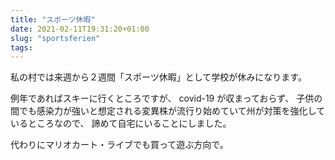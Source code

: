 ```yaml
---
title: "スポーツ休暇"
date: 2021-02-11T19:31:20+01:00
slug: "sportsferien"
tags:
---
```

私の村では来週から２週間「スポーツ休暇」として学校が休みになります。

例年であればスキーに行くところですが、
covid-19 が収まっておらず、
子供の間でも感染力が強いと想定される変異株が流行り始めていて州が対策を強化しているところなので、
諦めて自宅にいることにしました。

代わりにマリオカート・ライブでも買って遊ぶ方向で。